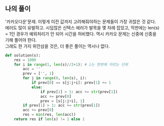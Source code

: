## 나의 풀이

'카카오다운'문제. 이렇게 이전 값까지 고려해줘야하는 문제들이 가장 귀찮은 것 같다. 에러도 많이 유발하고. 시덥잖은 신택스 에러가 발목을 몇 차례 잡았고, 막판에는 len(s) = 1인 경우가 예외처리가 안 되어 시간을 허비했다. 역시 카카오 문제는 신중에 신중을 기해 풀어야 한다.  
그래도 한 가지 위안삼을 것은, 더 좋은 풀이는 역시나 없다.


```python
def solution(s):   
    res = 1000
    for i in range(1, len(s)//2+1): # i는 한번에 자르는 단위
        acc = ''
        prev = ['', 1]
        for j in range(0, len(s), i):
            if prev[0] == s[j:j+i]: prev[1] += 1
            else:
                if prev[1] > 1: acc += str(prev[1])
                acc += prev[0]
                prev = [s[j:j+i], 1]
        if prev[1] > 1: acc += str(prev[1])
        acc += prev[0]
        res = min(res, len(acc))        
    return res if len(s) != 1 else 1
```
